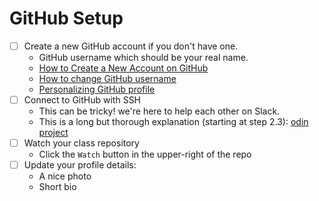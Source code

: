 # GitHub Setup

- [ ] Create a new GitHub account if you don't have one.
  - GitHub username which should be your real name.
  - [How to Create a New Account on GitHub](https://www.wikihow.com/Create-an-Account-on-GitHub)
  - [How to change GitHub username](https://docs.github.com/en/account-and-profile/setting-up-and-managing-your-personal-account-on-github/managing-personal-account-settings/changing-your-github-username#changing-your-username)
  - [Personalizing GitHub profile](https://docs.github.com/en/account-and-profile/setting-up-and-managing-your-github-profile/customizing-your-profile/personalizing-your-profile)
- [ ] Connect to GitHub with SSH
  - This can be tricky! we're here to help each other on Slack.
  - This is a long but thorough explanation (starting at step 2.3):
    [odin project](https://www.theodinproject.com/paths/foundations/courses/foundations/lessons/setting-up-git)
- [ ] Watch your class repository
  - Click the `Watch` button in the upper-right of the repo
- [ ] Update your profile details:
  - A nice photo
  - Short bio
